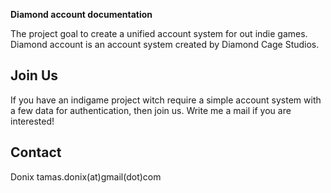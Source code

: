 **Diamond account documentation**

The project goal to create a unified account system for out indie games.
Diamond account is an account system created by Diamond Cage Studios.

## Join Us

If you have an indigame project witch require a simple account system with a few data for authentication,
then join us.
Write me a mail if you are interested! 

## Contact
Donix
tamas.donix(at)gmail(dot)com
